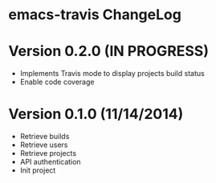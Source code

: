 # emacs-travis ChangeLog

# Version 0.2.0 (IN PROGRESS)

- Implements Travis mode to display projects build status
- Enable code coverage

# Version 0.1.0 (11/14/2014)

- Retrieve builds
- Retrieve users
- Retrieve projects
- API authentication
- Init project

